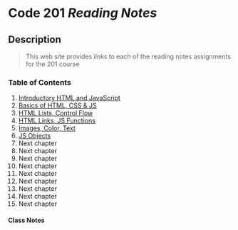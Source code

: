 # Code 201 ***Reading Notes***

## Description 
> This web site provides *links* to each of the reading notes assignments for the 201 course

### Table of Contents
1. [Introductory HTML and JavaScript](class-01.md)
1. [Basics of HTML, CSS & JS](class-02.md)
1. [HTML Lists, Control Flow](class-03.md)
1. [HTML Links, JS Functions](class-04.md)
1. [Images, Color, Text](class-05.md)
1. [JS Objects](class-06.md)
1. Next chapter
1. Next chapter
1. Next chapter
1. Next chapter
1. Next chapter
1. Next chapter
1. Next chapter
1. Next chapter
1. Next chapter
#### Class Notes

